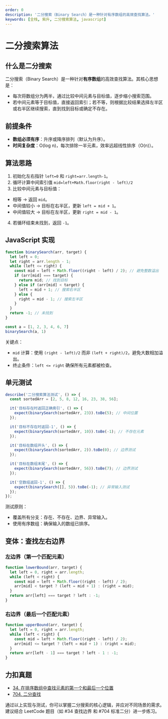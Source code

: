 ```yaml
---
order: 0
description: '二分搜索（Binary Search）是一种针对有序数组的高效查找算法。'
keywords: [全栈, 紫升, 二分搜索算法, javascript]
---
```


# 二分搜索算法

## 什么是二分搜索

二分搜索（Binary Search）是一种针对**有序数组**的高效查找算法。其核心思想是：

- 每次将数组分为两半，通过比较中间元素与目标值，逐步缩小搜索范围。
- 若中间元素等于目标值，直接返回索引；若不等，则根据比较结果选择左半区或右半区继续搜索，直到找到目标或确定不存在。

## 前提条件

- **数组必须有序**：升序或降序排列（默认为升序）。
- **时间复杂度**：O(log n)，每次排除一半元素，效率远超线性排序（O(n)）。

## 算法思路

1. 初始化左右指针 `left=0` 和 `right=arr.length-1`。
2. 循环计算中间索引值 `mid=left+Math.floor(right - left)/2`
3. 比较中间元素与目标值：
  - 相等 → 返回 `mid`。
  - 中间值较小 → 目标在右半区，更新 `left = mid + 1`。
  - 中间值较大 → 目标在左半区，更新 `right = mid - 1`。
4. 若循环结束未找到，返回 `-1`。

## JavaScript 实现

```js
function binarySearch(arr, target) {
  let left = 0;
  let right = arr.length - 1;
  while (left <= right) {
    const mid = left + Math.floor((right - left) / 2); // 避免整数溢出
    if (arr[mid] === target) {
      return mid; // 找到目标
    } else if (arr[mid] < target) {
      left = mid + 1; // 搜索右半区
    } else {
      right = mid - 1; // 搜索左半区
    }
  }
  return -1; // 未找到
}

const a = [1, 2, 3, 4, 6, 7]
binarySearch(a, 1)
```

关键点：

- `mid` 计算：使用 `(right - left)/2` 而非 `(left + right)/2`，避免大数相加溢出。
- 终止条件：`left <= right` 确保所有元素都被检查。

## 单元测试

```ts
describe('二分搜索算法测试', () => {
  const sortedArr = [2, 5, 8, 12, 16, 23, 38, 56];

  it('目标存在时返回正确索引', () => {
    expect(binarySearch(sortedArr, 23)).toBe(5); // 中间位置
  });

  it('目标不存在时返回-1', () => {
    expect(binarySearch(sortedArr, 10)).toBe(-1); // 不存在元素
  });

  it('目标在数组开头', () => {
    expect(binarySearch(sortedArr, 2)).toBe(0); // 边界测试
  });

  it('目标在数组末尾', () => {
    expect(binarySearch(sortedArr, 56)).toBe(7); // 边界测试
  });

  it('空数组返回-1', () => {
    expect(binarySearch([], 5)).toBe(-1); // 异常输入测试
  });
});
```

测试原则：

- 覆盖所有分支：存在、不存在、边界、异常输入。
- 使用有序数组：确保输入的数组已排序。

## 变体：查找左右边界

### 左边界​（第一个匹配元素）

```js
function lowerBound(arr, target) {
  let left = 0, right = arr.length;
  while (left < right) {
    const mid = left + Math.floor((right - left) / 2);
    arr[mid] < target ? (left = mid + 1) : (right = mid);
  }
  return arr[left] === target ? left : -1;
}
```

### ​右边界​（最后一个匹配元素）

```js
function upperBound(arr, target) {
  let left = 0, right = arr.length;
  while (left < right) {
    const mid = left + Math.floor((right - left) / 2);
    arr[mid] <= target ? (left = mid + 1) : (right = mid);
  }
  return arr[left - 1] === target ? left - 1 : -1;
}
```

## 力扣真题

- [34. 在排序数组中查找元素的第一个和最后一个位置](https://leetcode.cn/problems/find-first-and-last-position-of-element-in-sorted-array/description/)
- [704. 二分查找](https://leetcode.cn/problems/binary-search/)

通过以上实现与测试，你可以掌握二分搜索的核心逻辑，并应对不同场景的需求。建议结合 LeetCode 题目（如 #34 查找边界 和 #704 标准二分）进一步练习。
